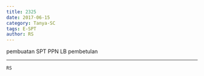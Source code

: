 ```yaml
---
title: 2325
date: 2017-06-15
category: Tanya-SC
tags: E-SPT
author: RS
---
```


pembuatan SPT PPN LB pembetulan

---



`RS`
